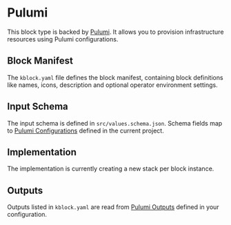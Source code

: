 # Pulumi

This block type is backed by [Pulumi](https://pulumi.com/). It allows you to provision infrastructure resources using Pulumi configurations.

## Block Manifest

The `kblock.yaml` file defines the block manifest, containing block definitions like names, icons, description and optional operator environment settings.

## Input Schema

The input schema is defined in `src/values.schema.json`. Schema fields map to [Pulumi Configurations](https://www.pulumi.com/docs/iac/concepts/config/) defined in the current project.

## Implementation

The implementation is currently creating a new stack per block instance.

## Outputs

Outputs listed in `kblock.yaml` are read from [Pulumi Outputs](https://www.pulumi.com/docs/iac/concepts/inputs-outputs/) defined in your configuration. 